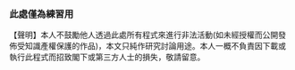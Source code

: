 ### 此處僅為練習用
【聲明】本人不鼓勵他人透過此處所有程式來進行非法活動(如未經授權而公開發佈受知識產權保護的作品)，本文只純作研究討論用途。本人一概不負責因下載或執行此程式而招致閣下或第三方人士的損失，敬請留意。
